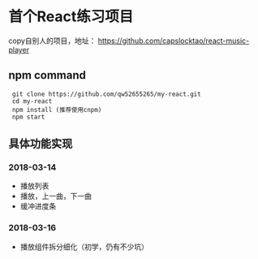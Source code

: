 # 首个React练习项目
copy自别人的项目，地址： https://github.com/capslocktao/react-music-player

## npm command
```
 git clone https://github.com/qw52655265/my-react.git
 cd my-react
 npm install (推荐使用cnpm)
 npm start
```

## 具体功能实现
### 2018-03-14
 * 播放列表
 * 播放，上一曲，下一曲
 * 缓冲进度条

### 2018-03-16
 * 播放组件拆分细化（初学，仍有不少坑）
